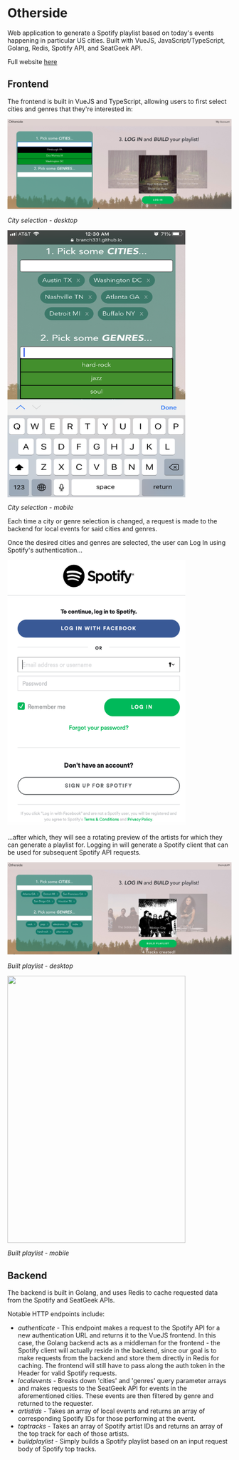 # Otherside

Web application to generate a Spotify playlist based on today's events happening in particular US cities. Built with VueJS, JavaScript/TypeScript, Golang, Redis, Spotify API, and SeatGeek API.

Full website [here](https://branch331.github.io/otherside) 
## Frontend

The frontend is built in VueJS and TypeScript, allowing users to first select cities and genres that they're interested in:

![City selection](/gh-images/selectedcitiesdt.png)

*City selection - desktop*

<img src="/gh-images/selectedcitiesmb.PNG" align="middle" width="400" height="600">

*City selection - mobile*

Each time a city or genre selection is changed, a request is made to the backend for local events for said cities and genres. 

Once the desired cities and genres are selected, the user can Log In using Spotify's authentication...

<img src="/gh-images/spotifylogin.png" align="middle" width="400" height="600">

...after which, they will see a rotating preview of the artists for which they can generate a playlist for. Logging in will generate a Spotify client that can be used for subsequent Spotify API requests.

![Built playlist](/gh-images/builtplaylistdt.png)

*Built playlist - desktop*

<img src="/gh-images/builtplaylistmb.PNG" align="middle" width="400" height="600">

*Built playlist - mobile*


## Backend

The backend is built in Golang, and uses Redis to cache requested data from the Spotify and SeatGeek APIs. 

Notable HTTP endpoints include:
* _authenticate_ - This endpoint makes a request to the Spotify API for a new authentication URL and returns it to the VueJS frontend. In this case, the Golang backend acts as a middleman for the frontend - the Spotify client will actually reside in the backend, since our goal is to make requests from the backend and store them directly in Redis for caching. The frontend will still have to pass along the auth token in the Header for valid Spotify requests.
* _localevents_ - Breaks down 'cities' and 'genres' query parameter arrays and makes requests to the SeatGeek API for events in the aforementioned cities. These events are then filtered by genre and returned to the requester.
* _artistids_ - Takes an array of local events and returns an array of corresponding Spotify IDs for those performing at the event.
* _toptracks_ - Takes an array of Spotify artist IDs and returns an array of the top track for each of those artists.
* _buildplaylist_ - Simply builds a Spotify playlist based on an input request body of Spotify top tracks.